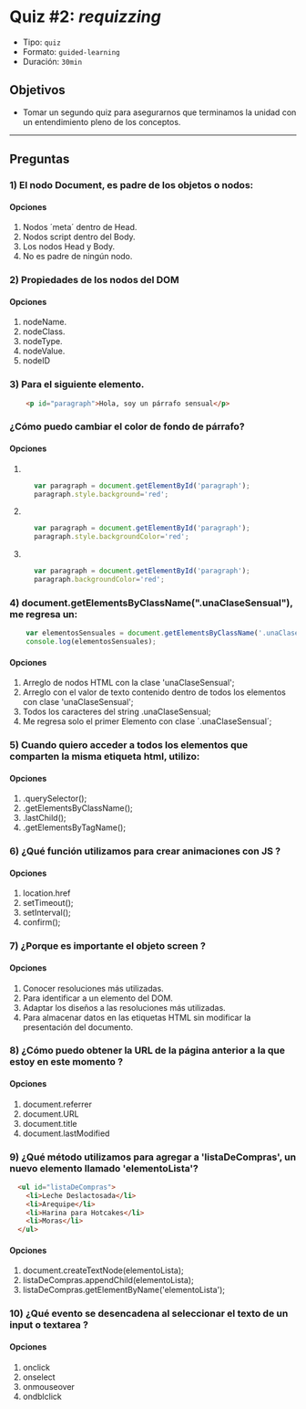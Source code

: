 # Quiz #2: _requizzing_
- Tipo: `quiz`
- Formato: `guided-learning`
- Duración: `30min`

## Objetivos

- Tomar un segundo quiz para asegurarnos que terminamos la unidad con un entendimiento pleno de los conceptos.

***
## Preguntas

### 1) El nodo Document, es padre de los objetos o nodos:
#### Opciones

  1. Nodos ´meta´ dentro de Head.
  2. Nodos script dentro del Body.
  3. Los nodos Head y Body.
  4. No es padre de ningún nodo.

<solution style="display:none;">3</solution>

### 2) Propiedades de los nodos del DOM
#### Opciones
  1. nodeName.
  2. nodeClass.
  3. nodeType.
  4. nodeValue.
  5. nodeID

<solution style="display:none;">1,3,4</solution>

### 3) Para el siguiente elemento.
```html
    <p id="paragraph">Hola, soy un párrafo sensual</p>
```
### ¿Cómo puedo cambiar el color de fondo de párrafo?
#### Opciones
  1.
  ```javascript
        var paragraph = document.getElementById('paragraph');
        paragraph.style.background='red';
  ```
  2.
  ```javascript
        var paragraph = document.getElementById('paragraph');
        paragraph.style.backgroundColor='red';
  ```
  3.
  ```javascript
        var paragraph = document.getElementById('paragraph');
        paragraph.backgroundColor='red';
  ```

<solution style="display:none;">2</solution>


### 4) document.getElementsByClassName(".unaClaseSensual"), me regresa un:
```javascript
    var elementosSensuales = document.getElementsByClassName('.unaClaseSensual');
    console.log(elementosSensuales);
```
#### Opciones
  1. Arreglo de nodos HTML con la clase 'unaClaseSensual';
  2. Arreglo con el valor de texto contenido dentro de todos los elementos con clase 'unaClaseSensual';
  3. Todos los caracteres del string .unaClaseSensual;
  4. Me regresa solo el primer Elemento con clase ´.unaClaseSensual´;


<solution style="display:none;">1</solution>

### 5) Cuando quiero acceder a todos los elementos que comparten la misma etiqueta html, utilizo:
#### Opciones
  1. .querySelector();
  2. .getElementsByClassName();
  3. .lastChild();
  4. .getElementsByTagName();

<solution style="display:none;">4</solution>

### 6) ¿Qué función utilizamos para crear animaciones con JS ?
#### Opciones
  1. location.href
  2. setTimeout();
  3. setInterval();
  4. confirm();

<solution style="display:none;">3</solution>

### 7) ¿Porque es importante el objeto screen ?
#### Opciones
  1. Conocer resoluciones más utilizadas.
  2. Para identificar a un elemento del DOM.
  3. Adaptar los diseños a las resoluciones más utilizadas.
  4. Para almacenar  datos en las etiquetas HTML sin modificar la presentación del documento.

<solution style="display:none;">1,3</solution>

### 8) ¿Cómo puedo obtener la URL de la página anterior a la que estoy en este momento ?
#### Opciones
  1. document.referrer
  2. document.URL
  3. document.title
  4. document.lastModified

<solution style="display:none;">1</solution>

### 9) ¿Qué método utilizamos para agregar a 'listaDeCompras', un nuevo elemento llamado 'elementoLista'?
```html
  <ul id="listaDeCompras">
    <li>Leche Deslactosada</li>
    <li>Arequipe</li>
    <li>Harina para Hotcakes</li>
    <li>Moras</li>
  </ul>
```
#### Opciones
  1. document.createTextNode(elementoLista);
  2. listaDeCompras.appendChild(elementoLista);
  3. listaDeCompras.getElementByName('elementoLista');

<solution style="display:none;">2</solution>

### 10) ¿Qué evento se desencadena al seleccionar el texto de un input o textarea ?
#### Opciones

  1. onclick
  2. onselect
  3. onmouseover
  4. ondblclick

<solution style="display:none;">2</solution>
